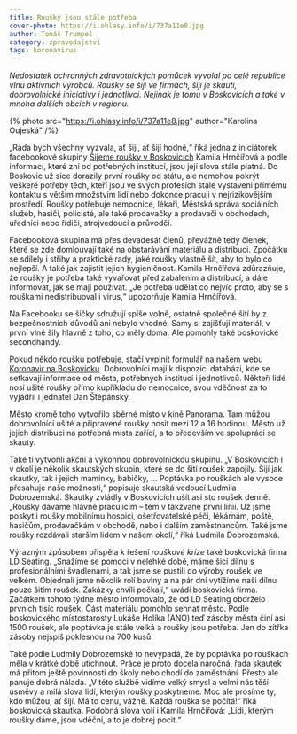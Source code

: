 ```yaml
---
title: Roušky jsou stále potřeba
cover-photo: https://i.ohlasy.info/i/737a11e8.jpg
author: Tomáš Trumpeš
category: zpravodajství
tags: koronavirus
---
```


*Nedostatek ochranných zdravotnických pomůcek vyvolal po celé republice vlnu aktivních výrobců. Roušky se šijí ve firmách, šijí je skauti, dobrovolnické iniciativy i jednotlivci. Nejinak je tomu v Boskovicích a také v mnoha dalších obcích v regionu.*

{% photo src="https://i.ohlasy.info/i/737a11e8.jpg" author="Karolina Oujeská" /%}

„Ráda bych všechny vyzvala, ať šijí, ať šijí hodně,“ říká jedna z iniciátorek facebookové skupiny [Šijeme roušky v Boskovicích](https://www.facebook.com/groups/252181039118985/) Kamila Hrnčířová a podle informací, které zní od potřebných institucí, jsou její slova stále platná. Do Boskovic už sice dorazily první roušky od státu, ale nemohou pokrýt veškeré potřeby těch, kteří jsou ve svých profesích stále vystaveni přímému kontaktu s větším množstvím lidí nebo dokonce pracuji v nejrizikovějším prostředí. Roušky potřebuje nemocnice, lékaři, Městská správa sociálních služeb, hasiči, policisté, ale také prodavačky a prodavači v obchodech, úředníci nebo řidiči, strojvedoucí a průvodčí.

Facebooková skupina má přes devadesát členů, převážně tedy členek, které se zde domlouvají také na obstarávání materiálu a distribuci. Zpočátku se sdílely i střihy a praktické rady, jaké roušky vlastně šít, aby to bylo co nejlepší. A také jak zajistit jejich hygieničnost. Kamila Hrnčířová zdůrazňuje, že roušky je potřeba také vyvařovat před zabalením a distribucí, a dále informovat, jak se mají používat. „Je potřeba udělat co nejvíc proto, aby se s rouškami nedistribuoval i virus,“ upozorňuje Kamila Hrnčířová.

Na Facebooku se šičky sdružují spíše volně, ostatně společné šití by z bezpečnostních důvodů ani nebylo vhodné. Samy si zajišťují materiál, v první vlně šily hlavně z toho, co měly doma. Ale pomohly také boskovické secondhandy.

Pokud někdo roušku potřebuje, stačí [vyplnit formulář](https://korona.ohlasy.info/rousky.html) na našem webu [Koronavir na Boskovicku](https://korona.ohlasy.info/). Dobrovolníci mají k dispozici databázi, kde se setkávají informace od města, potřebných institucí i jednotlivců. Někteří lidé nosí ušité roušky přímo kupříkladu do nemocnice, svou vděčnost za to vyjádřil i jednatel Dan Štěpánský.

Město kromě toho vytvořilo sběrné místo v kině Panorama. Tam můžou dobrovolníci ušité a připravené roušky nosit mezi 12 a 16 hodinou. Město už jejich distribuci na potřebná místa zařídí, a to především ve spolupráci se skauty.

Také ti vytvořili akční a výkonnou dobrovolnickou skupinu. „V Boskovicích i v okolí je několik skautských skupin, které se do šití roušek zapojily. Šijí jak skautky, tak i jejich maminky, babičky, … Poptávka po rouškách ale vysoce přesahuje naše možnosti,“ popisuje skautská vedoucí Ludmila Dobrozemská. Skautky zvládly v Boskovicích ušít asi sto roušek denně. „Roušky dáváme hlavně pracujícím – těm v takzvané první linii. Už jsme poskytli roušky mobilnímu hospici, ošetřovatelské péči, lékárnám, poště, hasičům, prodavačkám v obchodě, nebo i dalším zaměstnancům. Také jsme roušky rozdávali starším lidem v našem okolí,“ říká Ludmila Dobrozemská.

Výrazným způsobem přispěla k řešení *rouškové krize* také boskovická firma LD Seating. „Snažíme se pomoci v nelehké době, máme šicí dílnu s profesionálními švadlenami, a tak jsme se pustili do výroby roušek ve velkém. Objednali jsme několik rolí bavlny a na pár dní vytížíme naši dílnu pouze šitím roušek. Zakázky chvíli počkají,“ uvádí boskovická firma. Začátkem tohoto týdne město informovalo, že od LD Seating obdrželo prvních tisíc roušek. Část materiálu pomohlo sehnat město. Podle boskovického místostarosty Lukáše Holíka (ANO) teď zásoby města činí asi 1500 roušek, ale poptávka je stále velká a roušky jsou potřeba. Jen do zítřka zásoby nejspíš poklesnou na 700 kusů.

Také podle Ludmily Dobrozemské to nevypadá, že by poptávka po rouškách měla v krátké době utichnout. Práce je proto docela náročná, řada skautek má přitom ještě povinnosti do školy nebo chodí do zaměstnání. Přesto ale panuje dobrá nálada. „V této službě vidíme velký smysl a velmi nás těší úsměvy a milá slova lidí, kterým roušky poskytneme. Moc ale prosíme ty, kdo můžou, ať šijí. Má to cenu, vážně. Každá rouška se počítá!“ říká boskovická skautka. Podobná slova volí i Kamila Hrnčířová: „Lidi, kterým roušky dáme, jsou vděční, a to je dobrej pocit.“
